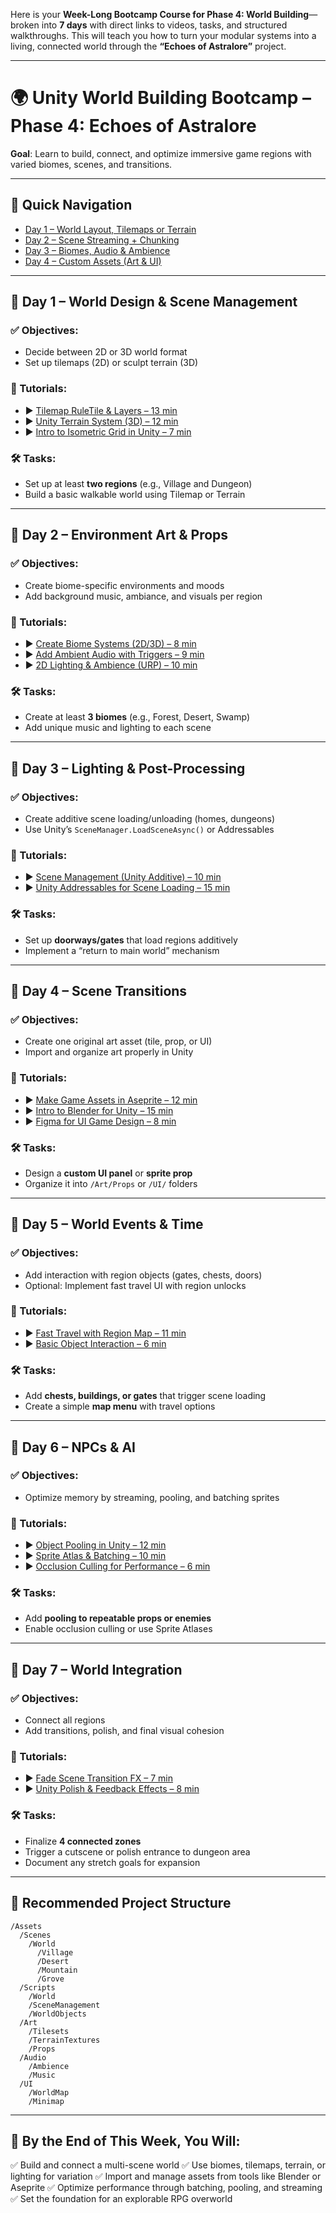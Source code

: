 Here is your **Week-Long Bootcamp Course for Phase 4: World Building**—broken into **7 days** with direct links to videos, tasks, and structured walkthroughs. This will teach you how to turn your modular systems into a living, connected world through the **“Echoes of Astralore”** project.

---

# 🌍 **Unity World Building Bootcamp – Phase 4: Echoes of Astralore**

**Goal**: Learn to build, connect, and optimize immersive game regions with varied biomes, scenes, and transitions.

---

## 🔗 Quick Navigation

* [Day 1 – World Layout, Tilemaps or Terrain](#day-1--world-layout-tilemaps-or-terrain)
* [Day 2 – Scene Streaming + Chunking](#day-2--scene-streaming--chunking)
* [Day 3 – Biomes, Audio & Ambience](#day-3--biomes-audio--ambience)
* [Day 4 – Custom Assets (Art & UI)](#day-4--custom-assets-art--ui)

---

## 📅 **Day 1 – World Design & Scene Management**

### ✅ Objectives:

* Decide between 2D or 3D world format
* Set up tilemaps (2D) or sculpt terrain (3D)

### 🧠 Tutorials:

* ▶️ [Tilemap RuleTile & Layers – 13 min](https://youtu.be/SDDWKKuU4p4)
* ▶️ [Unity Terrain System (3D) – 12 min](https://youtu.be/vGYaQ1FztbU)
* ▶️ [Intro to Isometric Grid in Unity – 7 min](https://youtu.be/kSL1iJ7pJ1Q)

### 🛠 Tasks:

* Set up at least **two regions** (e.g., Village and Dungeon)
* Build a basic walkable world using Tilemap or Terrain

---

## 📅 **Day 2 – Environment Art & Props**

### ✅ Objectives:

* Create biome-specific environments and moods
* Add background music, ambiance, and visuals per region

### 🧠 Tutorials:

* ▶️ [Create Biome Systems (2D/3D) – 8 min](https://youtu.be/vZtflJcXxog)
* ▶️ [Add Ambient Audio with Triggers – 9 min](https://youtu.be/NxC6jvlCkAs)
* ▶️ [2D Lighting & Ambience (URP) – 10 min](https://youtu.be/2UWv8igHDaQ)

### 🛠 Tasks:

* Create at least **3 biomes** (e.g., Forest, Desert, Swamp)
* Add unique music and lighting to each scene

---

## 📅 **Day 3 – Lighting & Post-Processing**

### ✅ Objectives:

* Create additive scene loading/unloading (homes, dungeons)
* Use Unity’s `SceneManager.LoadSceneAsync()` or Addressables

### 🧠 Tutorials:

* ▶️ [Scene Management (Unity Additive) – 10 min](https://youtu.be/Tn0LR1yISgk)
* ▶️ [Unity Addressables for Scene Loading – 15 min](https://youtu.be/7n_1Y1XZlk4)

### 🛠 Tasks:

* Set up **doorways/gates** that load regions additively
* Implement a “return to main world” mechanism

---

## 📅 **Day 4 – Scene Transitions**

### ✅ Objectives:

* Create one original art asset (tile, prop, or UI)
* Import and organize art properly in Unity

### 🧠 Tutorials:

* ▶️ [Make Game Assets in Aseprite – 12 min](https://youtu.be/fuGQFdhSPg4)
* ▶️ [Intro to Blender for Unity – 15 min](https://youtu.be/1jHUY3qoBu8)
* ▶️ [Figma for UI Game Design – 8 min](https://youtu.be/ijQX8XpSSvc)

### 🛠 Tasks:

* Design a **custom UI panel** or **sprite prop**
* Organize it into `/Art/Props` or `/UI/` folders

---

## 📅 **Day 5 – World Events & Time**

### ✅ Objectives:

* Add interaction with region objects (gates, chests, doors)
* Optional: Implement fast travel UI with region unlocks

### 🧠 Tutorials:

* ▶️ [Fast Travel with Region Map – 11 min](https://youtu.be/nGSYZ3UkNNU)
* ▶️ [Basic Object Interaction – 6 min](https://youtu.be/2pzxDg3u7aQ)

### 🛠 Tasks:

* Add **chests, buildings, or gates** that trigger scene loading
* Create a simple **map menu** with travel options

---

## 📅 **Day 6 – NPCs & AI**

### ✅ Objectives:

* Optimize memory by streaming, pooling, and batching sprites

### 🧠 Tutorials:

* ▶️ [Object Pooling in Unity – 12 min](https://youtu.be/tdSmKaJvCoA)
* ▶️ [Sprite Atlas & Batching – 10 min](https://youtu.be/4a5pG7ONPtQ)
* ▶️ [Occlusion Culling for Performance – 6 min](https://youtu.be/y8VjR3tExO4)

### 🛠 Tasks:

* Add **pooling to repeatable props or enemies**
* Enable occlusion culling or use Sprite Atlases

---

## 📅 **Day 7 – World Integration**

### ✅ Objectives:

* Connect all regions
* Add transitions, polish, and final visual cohesion

### 🧠 Tutorials:

* ▶️ [Fade Scene Transition FX – 7 min](https://youtu.be/q2fKkJzOqGc)
* ▶️ [Unity Polish & Feedback Effects – 8 min](https://youtu.be/Oq5QJcB6H-4)

### 🛠 Tasks:

* Finalize **4 connected zones**
* Trigger a cutscene or polish entrance to dungeon area
* Document any stretch goals for expansion

---

## 📁 Recommended Project Structure

```plaintext
/Assets
  /Scenes
    /World
      /Village
      /Desert
      /Mountain
      /Grove
  /Scripts
    /World
    /SceneManagement
    /WorldObjects
  /Art
    /Tilesets
    /TerrainTextures
    /Props
  /Audio
    /Ambience
    /Music
  /UI
    /WorldMap
    /Minimap
```

---

## 🧠 By the End of This Week, You Will:

✅ Build and connect a multi-scene world
✅ Use biomes, tilemaps, terrain, or lighting for variation
✅ Import and manage assets from tools like Blender or Aseprite
✅ Optimize performance through batching, pooling, and streaming
✅ Set the foundation for an explorable RPG overworld

